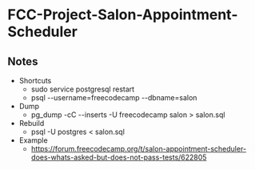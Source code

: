 # FCC-Project-Salon-Appointment-Scheduler

## Notes
- Shortcuts
    - sudo service postgresql restart
    - psql --username=freecodecamp --dbname=salon
- Dump
    - pg_dump -cC --inserts -U freecodecamp salon > salon.sql
- Rebuild
    - psql -U postgres < salon.sql
- Example
    - https://forum.freecodecamp.org/t/salon-appointment-scheduler-does-whats-asked-but-does-not-pass-tests/622805
